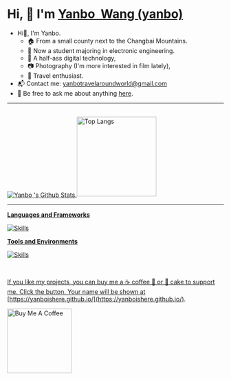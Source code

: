 # Hi, 👋  I'm <a href="https://yanboishere.github.io/" target="_blank">Yanbo  Wang (yanbo)</a> <sup>

<!--my introduction start-->

- Hi👋, I'm Yanbo.
  - 🏠 From a small county next to the Changbai Mountains.
  - 🏫 Now a student majoring in electronic engineering.
  - 📱  A half-ass digital technology,
  - 📷 Photography (I'm more interested in film lately),
  - 🎈 Travel enthusiast.
- :mailbox_with_mail: Contact me: yanbotravelaroundworld@gmail.com
- 💬 Be free to ask me about anything [here](https://github.com/yanboishere/yanboishere/issues).

---
</details>

<!--my introduction end -->

<br>

<a href="#stats" align="center">
    <img align="center" alt="Yanbo 's Github Stats" src="https://github-readme-stats.vercel.app/api?username=yanboishere&count_private=true&show_icons=true&include_all_commits=true&show_owner=true&theme=material-palenight"/>
</a>

</details>

<a href="https://github-readme-stats-one-bice.vercel.app/api/top-langs/?username=yanboishere&theme=calm&layout=compact&langs_count=8&include_all_commits=true&role=OWNER,ORGANIZATION_MEMBER#gh-dark-mode-only">
<img src="https://github-readme-stats-one-bice.vercel.app/api/top-langs/?username=yanboishere&theme=calm&layout=compact&langs_count=8&include_all_commits=true&role=OWNER,ORGANIZATION_MEMBER#gh-dark-mode-only" alt="Top Langs" height="185px">


---
</details>

**Languages and Frameworks**

![Skills](https://skillicons.dev/icons?i=azure,cloudflare,workers,github,cpp,html,js,ts,css,py,md,git,linux,ubuntu)

**Tools and Environments**

![Skills](https://skillicons.dev/icons?i=vs,vscode,clion,pychame,goland,webstorm)

<br>

If you like my projects, you can buy me a ☕ coffee  🍦 or 🍰 cake to support me.
Click the button. 
Your name will be shown at [https://yanboishere.github.io/](https://yanboishere.github.io/).

<!--START_SECTION:sponsors-->
<a href="https://www.buymeacoffee.com/yanbo"><img src="https://cdn.buymeacoffee.com/buttons/v2/default-red.png" alt="Buy Me A Coffee" width="150" ></a>


